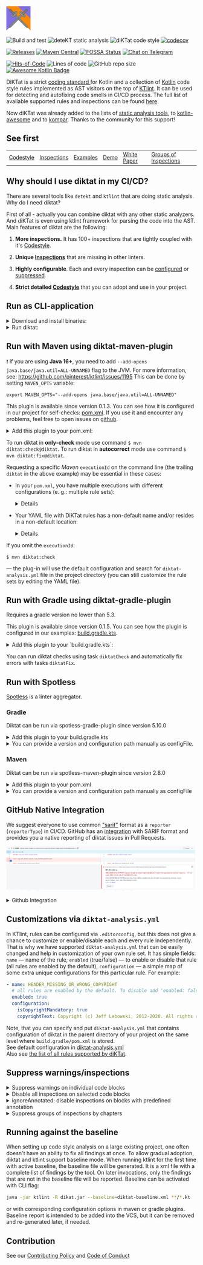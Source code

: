 <img src="/logo.svg" width="64px"/>

![Build and test](https://github.com/saveourtool/diKTat/workflows/Build%20and%20test/badge.svg)
![deteKT static analysis](https://github.com/saveourtool/diKTat/workflows/Run%20deteKT/badge.svg)
![diKTat code style](https://github.com/saveourtool/diKTat/workflows/Run%20diKTat%20from%20release%20version/badge.svg?branch=master)
[![codecov](https://codecov.io/gh/saveourtool/diKTat/branch/master/graph/badge.svg)](https://codecov.io/gh/saveourtool/diKTat)

[![Releases](https://img.shields.io/github/v/release/saveourtool/diKTat)](https://github.com/saveourtool/diKTat/releases)
[![Maven Central](https://img.shields.io/maven-central/v/org.cqfn.diktat/diktat-rules)](https://mvnrepository.com/artifact/org.cqfn.diktat)
[![FOSSA Status](https://app.fossa.com/api/projects/git%2Bgithub.com%2Fsaveourtool%2FdiKTat.svg?type=shield)](https://app.fossa.com/projects/git%2Bgithub.com%2Fsaveourtool%2FdiKTat?ref=badge_shield)
[![Chat on Telegram](https://img.shields.io/badge/Chat%20on-Telegram-brightgreen.svg)](https://t.me/diktat_help)

[![Hits-of-Code](https://hitsofcode.com/github/saveourtool/diktat)](https://hitsofcode.com/view/github/saveourtool/diktat)
![Lines of code](https://img.shields.io/tokei/lines/github/saveourtool/diktat)
![GitHub repo size](https://img.shields.io/github/repo-size/saveourtool/diktat)
[![Awesome Kotlin Badge](https://kotlin.link/awesome-kotlin.svg)](https://github.com/KotlinBy/awesome-kotlin)


DiKTat is a strict [coding standard ](info/guide/diktat-coding-convention.md) for Kotlin and a collection of [Kotlin](https://kotlinlang.org/) code style rules implemented
as AST visitors on the top of [KTlint](https://ktlint.github.io/). It can be used for detecting and autofixing code smells in CI/CD process. 
The full list of available supported rules and inspections can be found [here](info/available-rules.md).

Now diKTat was already added to the lists of [static analysis tools](https://github.com/analysis-tools-dev/static-analysis), to [kotlin-awesome](https://github.com/KotlinBy/awesome-kotlin) and to [kompar](https://catalog.kompar.tools/Analyzer/diKTat/1.2.1). Thanks to the community for this support! 

## See first

|  |  |  |  |  |  |  
| --- | --- | --- | --- | --- | --- |
|[Codestyle](info/guide/diktat-coding-convention.md)|[Inspections](info/available-rules.md) | [Examples](examples) | [Demo](https://ktlint-demo.herokuapp.com) | [White Paper](wp/wp.pdf) | [Groups of Inspections](info/rules-mapping.md) |

## Why should I use diktat in my CI/CD?

There are several tools like `detekt` and `ktlint` that are doing static analysis. Why do I need diktat?

First of all - actually you can combine diktat with any other static analyzers. And diKTat is even using ktlint framework for parsing the code into the AST.
Main features of diktat are the following:

1) **More inspections.** It has 100+ inspections that are tightly coupled with it's [Codestyle](info/guide/diktat-coding-convention.md).
   
2) **Unique [Inspections](info/available-rules.md)** that are missing in other linters.

3) **Highly configurable**. Each and every inspection can be [configured](#config) or [suppressed](#suppress).

4) **Strict detailed [Codestyle](info/guide/diktat-coding-convention.md)** that you can adopt and use in your project.

## Run as CLI-application
<details>
<summary>Download and install binaries:</summary>

1. Install KTlint manually: [here](https://github.com/pinterest/ktlint/releases)

**OR** use curl:
```bash
# another option is "brew install ktlint"

curl -sSLO https://github.com/pinterest/ktlint/releases/download/0.43.2/ktlint && chmod a+x ktlint
```
   
2. Load diKTat manually: [here](https://github.com/saveourtool/diKTat/releases/download/v1.2.1/diktat-1.2.1.jar)

**OR** use curl:
```bash
$ curl -sSLO https://github.com/saveourtool/diKTat/releases/download/v1.2.1/diktat-1.2.1.jar
```
</details>

<details>
   
<summary>Run diktat:</summary>
   
3. Finally, run KTlint (with diKTat injected) to check your '*.kt' files in 'dir/your/dir':
   
```bash
$ ./ktlint -R diktat.jar --disabled_rules=standard "dir/your/dir/**/*.kt"
```

To **autofix** all code style violations use `-F` option.
</details>


## Run with Maven using diktat-maven-plugin
:heavy_exclamation_mark: If you are using **Java 16+**, you need to add `--add-opens java.base/java.util=ALL-UNNAMED` flag to the JVM. For more information, see: https://github.com/pinterest/ktlint/issues/1195
This can be done by setting `MAVEN_OPTS` variable:

```
export MAVEN_OPTS="--add-opens java.base/java.util=ALL-UNNAMED"
```

This plugin is available since version 0.1.3. You can see how it is configured in our project for self-checks: [pom.xml](pom.xml).
If you use it and encounter any problems, feel free to open issues on [github](https://github.com/saveourtool/diktat/issues).

<details>
<summary>Add this plugin to your pom.xml:</summary>
  
```xml
            <plugin>
                <groupId>org.cqfn.diktat</groupId>
                <artifactId>diktat-maven-plugin</artifactId>
                <version>${diktat.version}</version>
                <executions>
                    <execution>
                        <id>diktat</id>
                        <phase>none</phase>
                        <goals>
                            <goal>check</goal>
                            <goal>fix</goal>
                        </goals>
                        <configuration>
                            <inputs>
                                <input>${project.basedir}/src/main/kotlin</input>
                                <input>${project.basedir}/src/test/kotlin</input>
                            </inputs>
                            <diktatConfigFile>diktat-analysis.yml</diktatConfigFile>
                           <excludes>
                              <exclude>${project.basedir}/src/test/kotlin/excluded</exclude>
                           </excludes>
                        </configuration>
                    </execution>
                </executions>
            </plugin>
```
</details>

To run diktat in **only-check** mode use command `$ mvn diktat:check@diktat`.
To run diktat in **autocorrect** mode use command `$ mvn diktat:fix@diktat`.

Requesting a specific _Maven_ `executionId` on the command line (the trailing
`diktat` in the above example) may be essential in these cases:

  * In your `pom.xml`, you have multiple executions with different
    configurations (e. g.: multiple rule sets):
    <details>

    ```xml
    <executions>

        <execution>
            <id>diktat-basic</id>
            <configuration>
                <diktatConfigFile>diktat-analysis.yml</diktatConfigFile>
            </configuration>
        </execution>

        <execution>
            <id>diktat-advanced</id>
            <configuration>
                <diktatConfigFile>diktat-analysis-advanced.yml</diktatConfigFile>
            </configuration>
        </execution>

    </executions>
    ```
    </details>
  * Your YAML file with DiKTat rules has a non-default name and/or resides in a
    non-default location:
    <details>

    ```xml
    <executions>
        <execution>
            <id>diktat</id>
            <configuration>
                <diktatConfigFile>/non/default/rule-set-file.yml</diktatConfigFile>
            </configuration>
        </execution>
    </executions>
    ```
    </details>

If you omit the `executionId`:

```console
$ mvn diktat:check
```

&mdash; the plug-in will use the default configuration and search for
`diktat-analysis.yml` file in the project directory (you can still customize the
rule sets by editing the YAML file).

## Run with Gradle using diktat-gradle-plugin
Requires a gradle version no lower than 5.3.

This plugin is available since version 0.1.5. You can see how the plugin is configured in our examples: [build.gradle.kts](examples/gradle-kotlin-dsl/build.gradle.kts).

<details>
<summary>Add this plugin to your `build.gradle.kts`:</summary>

```kotlin
plugins {
    id("org.cqfn.diktat.diktat-gradle-plugin") version "1.2.1"
}
```

Or use buildscript syntax:
```kotlin
buildscript {
    repositories {
        mavenCentral()
    }
    dependencies {
        classpath("org.cqfn.diktat:diktat-gradle-plugin:1.2.1")
    }
}

apply(plugin = "org.cqfn.diktat.diktat-gradle-plugin")
```

You can then configure diktat using `diktat` extension:
```kotlin
diktat {
    inputs {
        include("src/**/*.kt")  // path matching this pattern (per PatternFilterable) that will be checked by diktat
        exclude("src/test/kotlin/excluded/**")  // path matching this pattern will not be checked by diktat
    }
    debug = true  // turn on debug logging
}
```

Also `diktat` extension has different reporters. You can specify `json`, `html`, `sarif`, `plain` (default) or your own custom reporter (it should be added as a dependency into `diktat` configuration):
```kotlin
diktat {
    // since 1.2.1 to keep in line with maven properties
    reporter = "json" // "html", "json", "plain" (default), "sarif"
    // before 1.2.1
    // reporterType = "json" // "html", "json", "plain" (default), "sarif"
}
```

You can also specify an output.
```kotlin
diktat {
    // since 1.2.1 (reporterType for old versions)
    reporter = "json"
    output = "someFile.json"
}
```

</details>

You can run diktat checks using task `diktatCheck` and automatically fix errors with tasks `diktatFix`.

## Run with Spotless
[Spotless](https://github.com/diffplug/spotless) is a linter aggregator.

### Gradle
Diktat can be run via spotless-gradle-plugin since version 5.10.0

<details>
<summary>Add this plugin to your build.gradle.kts</summary>

```kotlin
plugins {
   id("com.diffplug.spotless") version "5.10.0"
}

spotless {
   kotlin {
      diktat()
   }
   kotlinGradle {
      diktat()
   }
}
```
</details>

<details>
<summary>You can provide a version and configuration path manually as configFile.</summary>

```kotlin
spotless {
   kotlin {
      diktat("1.2.1").configFile("full/path/to/diktat-analysis.yml")
   }
}
```
</details>

### Maven
Diktat can be run via spotless-maven-plugin since version 2.8.0

<details>
<summary>Add this plugin to your pom.xml</summary>

```xml
<plugin>
   <groupId>com.diffplug.spotless</groupId>
   <artifactId>spotless-maven-plugin</artifactId>
   <version>${spotless.version}</version>
   <configuration>
      <kotlin>
         <diktat />
      </kotlin>
   </configuration>
</plugin>
```
</details>

<details>
<summary>You can provide a version and configuration path manually as configFile</summary>

```xml
<diktat>
  <version>1.2.1</version> <!-- optional -->
  <configFile>full/path/to/diktat-analysis.yml</configFile> <!-- optional, configuration file path -->
</diktat>
```
</details>

## GitHub Native Integration
We suggest everyone to use common ["sarif"](https://docs.oasis-open.org/sarif/sarif/v2.0/sarif-v2.0.html) format as a `reporter` (`reporterType`)  in CI/CD.
GitHub has an [integration](https://docs.github.com/en/code-security/code-scanning/integrating-with-code-scanning/sarif-support-for-code-scanning)
with SARIF format and provides you a native reporting of diktat issues in Pull Requests.

![img.png](example.png)

<details>
<summary> Github Integration</summary>
1) Add the following configuration to your project's setup for GitHub Actions:

Gradle Plugin:
```text
    githubActions = true
```

Maven Plugin (pom.xml):
```xml
    <githubActions>true</githubActions>
```

Maven Plugin (cli options):
```text
mvn -B diktat:check@diktat -Ddiktat.githubActions=true
```

2) Add the following code to your GitHub Action to upload diktat SARIF report (after it was generated):

```yml
      - name: Upload SARIF to Github using the upload-sarif action
        uses: github/codeql-action/upload-sarif@v1
        if: ${{ always() }}
        with:
          sarif_file: ${{ github.workspace }}
```
</details>

## <a name="config"></a> Customizations via `diktat-analysis.yml`

In KTlint, rules can be configured via `.editorconfig`, but
this does not give a chance to customize or enable/disable
each and every rule independently.
That is why we have supported `diktat-analysis.yml` that can be easily
changed and help in customization of your own rule set.
It has simple fields:
`name` — name of the rule,
`enabled` (true/false) — to enable or disable that rule (all rules are enabled by the default),
`configuration` — a simple map of some extra unique configurations for this particular rule.
For example:

```yaml
- name: HEADER_MISSING_OR_WRONG_COPYRIGHT
  # all rules are enabled by the default. To disable add 'enabled: false' to the config.
  enabled: true 
  configuration:
    isCopyrightMandatory: true
    copyrightText: Copyright (c) Jeff Lebowski, 2012-2020. All rights reserved.
```
Note, that you can specify and put `diktat-analysis.yml` that contains configuration of diktat in the parent directory of your project on the same level where `build.gradle/pom.xml` is stored. \
See default configuration in [diktat-analysis.yml](diktat-rules/src/main/resources/diktat-analysis.yml) \
Also see [the list of all rules supported by diKTat](info/available-rules.md).


## <a name="suppress"></a> Suppress warnings/inspections

<details>
<summary>Suppress warnings on individual code blocks</summary>
In addition to enabling/disabling warning globally via config file (`enable = false`), you can suppress warnings
by adding `@Suppress` annotation on individual code blocks or `@file:Suppress()` annotation on a file-level.

For example:

``` kotlin
@Suppress("FUNCTION_NAME_INCORRECT_CASE")
class SomeClass {
    fun methODTREE(): String {

    }
}
```
</details>

<details>
<summary>Disable all inspections on selected code blocks</summary>
Also you can suppress **all** warnings by adding `@Suppress("diktat")` annotation on individual code blocks.

For example:

``` kotlin
@Suppress("diktat")
class SomeClass {
    fun methODTREE(): String {

    }
}
```
</details>

<details>
<summary>ignoreAnnotated: disable inspections on blocks with predefined annotation</summary>
In the `diktat-analysis.yml` file for each inspection it is possible to define a list of annotations that will cause
disabling of the inspection on that particular code block:

```yaml
- name: HEADER_NOT_BEFORE_PACKAGE
  enabled: true
  ignoreAnnotated: [MyAnnotation, Compose, Controller]
```
</details>

<details>
<summary>Suppress groups of inspections by chapters</summary>
It is easy to suppress even groups of inspections in diKTat.

These groups are linked to chapters of [Codestyle](info/guide/diktat-coding-convention.md). 

To disable chapters, you will need to add the following configuration to common configuration (`- name: DIKTAT_COMMON`):
```yaml
    disabledChapters: "1, 2, 3"
```  

Mapping of inspections to chapters can be found in [Groups of Inspections](info/rules-mapping.md).
</details>

## Running against the baseline
When setting up code style analysis on a large existing project, one often doesn't have an ability to fix all findings at once.
To allow gradual adoption, diktat and ktlint support baseline mode. When running ktlint for the first time with active baseline,
the baseline file will be generated. It is a xml file with a complete list of findings by the tool. On later invocations,
only the findings that are not in the baseline file will be reported. Baseline can be activated with CLI flag:
```bash
java -jar ktlint -R dikat.jar --baseline=diktat-baseline.xml **/*.kt
```
or with corresponding configuration options in maven or gradle plugins. Baseline report is intended to be added into the VCS,
but it can be removed and re-generated later, if needed.

## Contribution 
See our [Contributing Policy](CONTRIBUTING.md) and [Code of Conduct](CODE_OF_CONDUCT.md)

